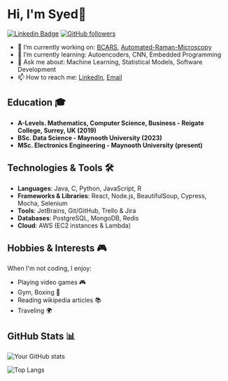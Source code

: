 # Hi, I'm Syed👋
[![Linkedin Badge](https://img.shields.io/badge/-Syed-blue?style=flat-square&logo=Linkedin&logoColor=white&link=https://www.linkedin.com/in/syedbaryalay47)](https://www.linkedin.com/in/syedbaryalay47) [![GitHub followers](https://img.shields.io/github/followers/Syed47?label=Follow&style=social)](https://github.com/Syed47/?tab=follow)

- 🔭 I’m currently working on: [BCARS](https://github.com/Syed47/BCARS), [Automated-Raman-Microscopy](https://github.com/Syed47/Automated-Raman-Microscopy)
- 🌱 I’m currently learning: Autoencoders, CNN, Embedded Programming
- 💬 Ask me about: Machine Learning, Statistical Models, Software Development
- 📫 How to reach me: [LinkedIn](https://www.linkedin.com/in/syedbaryalay47), [Email](mailto:syedbaryalay47@gmail.com)

## Education 🎓

- **A-Levels. Mathematics, Computer Science, Business - Reigate College, Surrey, UK (2019)**
- **BSc. Data Science - Maynooth University (2023)**
- **MSc. Electronics Engineering - Maynooth University (present)**

## Technologies & Tools 🛠️

- **Languages**: Java, C, Python, JavaScript, R
- **Frameworks & Libraries**: React, Node.js, BeautifulSoup, Cypress, Mocha, Selenium
- **Tools**: JetBrains, Git/GitHub, Trello & Jira
- **Databases**: PostgreSQL, MongoDB, Redis
- **Cloud**: AWS (EC2 instances & Lambda)

## Hobbies & Interests 🎮

When I'm not coding, I enjoy:

- Playing video games 🎮
- Gym, Boxing 👊
- Reading wikipedia articles 📚
- Traveling 🌍

## GitHub Stats 📊

![Your GitHub stats](https://github-readme-stats.vercel.app/api?username=Syed47&show_icons=true&theme=dark)

![Top Langs](https://github-readme-stats.vercel.app/api/top-langs/?username=Syed47&layout=compact&theme=radical)

